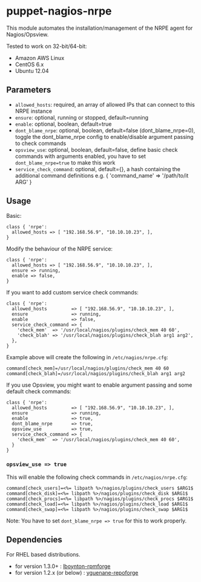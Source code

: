 # puppet-nagios-nrpe

This module automates the installation/management of the NRPE agent for Nagios/Opsview.

Tested to work on 32-bit/64-bit:

  * Amazon AWS Linux
  * CentOS 6.x
  * Ubuntu 12.04

## Parameters
  * `allowed_hosts`:   required, an array of allowed IPs that can connect to this NRPE instance
  * `ensure`:          optional, running or stopped, default=running
  * `enable`:          optional, boolean, default=true
  * `dont_blame_nrpe`: optional, boolean, default=false (dont_blame_nrpe=0), toggle the dont_blame_nrpe config to enable/disable argument passing to check commands
  * `opsview_use`:     optional, boolean, default=false, define basic check commands with arguments enabled, you have to set `dont_blame_nrpe=true` to make this work
  * `service_check_command`: optional, default={}, a hash containing the additional command definitions e.g. { 'command_name' => '/path/to/it ARG' }

## Usage

Basic:

    class { 'nrpe':
      allowed_hosts => [ "192.168.56.9", "10.10.10.23", ],
    }
 
Modify the behaviour of the NRPE service:

    class { 'nrpe':
      allowed_hosts => [ "192.168.56.9", "10.10.10.23", ],
      ensure => running,
      enable => false,
    }

If you want to add custom service check commands:

    class { 'nrpe':
      allowed_hosts         => [ "192.168.56.9", "10.10.10.23", ],
      ensure                => running,
      enable                => false,
      service_check_command => {
        'check_mem'  => '/usr/local/nagios/plugins/check_mem 40 60',
        'check_blah' => '/usr/local/nagios/plugins/check_blah arg1 arg2',
      },
    }

Example above will create the following in `/etc/nagios/nrpe.cfg`:

    command[check_mem]=/usr/local/nagios/plugins/check_mem 40 60
    command[check_blah]=/usr/local/nagios/plugins/check_blah arg1 arg2

If you use Opsview, you might want to enable argument passing and some default check commands:

    class { 'nrpe':
      allowed_hosts         => [ "192.168.56.9", "10.10.10.23", ],
      ensure                => running,
      enable                => true,
      dont_blame_nrpe       => true,
      opsview_use           => true,
      service_check_command => {
        'check_mem'  => '/usr/local/nagios/plugins/check_mem 40 60',
      }
    }

### `opsview_use => true`

This will enable the following check commands in `/etc/nagios/nrpe.cfg`:

    command[check_users]=<%= libpath %>/nagios/plugins/check_users $ARG1$
    command[check_disk]=<%= libpath %>/nagios/plugins/check_disk $ARG1$
    command[check_procs]=<%= libpath %>/nagios/plugins/check_procs $ARG1$
    command[check_load]=<%= libpath %>/nagios/plugins/check_load $ARG1$
    command[check_swap]=<%= libpath %>/nagios/plugins/check_swap $ARG1$

Note: You have to set `dont_blame_nrpe => true` for this to work properly.

## Dependencies

For RHEL based distributions.
  * for version 1.3.0+ : [lboynton-rpmforge](https://github.com/lboynton/puppet-rpmforge)
  * for version 1.2.x (or below) : [yguenane-repoforge](https://github.com/Spredzy/puppet-repoforge)
